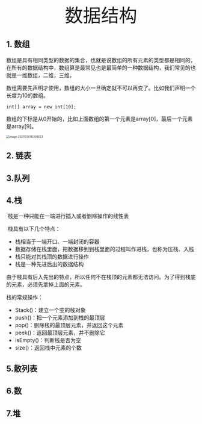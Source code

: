 <center><font size='60'>数据结构</font></center>







## 1. 数组

​	数组是具有相同类型的数据的集合，也就是说数组的所有元素的类型都是相同的，在所有的数据结构中，数组算是最常见也是最简单的一种数据结构，我们常见的也就是一维数组，二维，三维，

​	数组需要先声明才使用，数组的大小一旦确定就不可以再变了。比如我们声明一个长度为10的数组。

```
int[] array = new int[10];
```

数组的下标是从0开始的，比如上面数组的第一个元素是array[0]，最后一个元素是array[9]。

<img src="/Users/Judy/Library/Application Support/typora-user-images/image-20211014110308023.png" alt="image-20211014110308023" style="zoom:50%;" />

## 2. 链表

## 3.队列

## 4.栈

​	栈是一种只能在一端进行插入或者删除操作的线性表

​	栈具有以下几个特点：

- 栈相当于一端开口、一端封闭的容器
- 数据存储在栈里面，把数据移到到栈里面的过程叫作进栈，也称为压栈、入栈
- 栈只能对其栈顶的数据进行操作
- 栈是一种先进后出的数据结构

由于栈具有后入先出的特点，所以任何不在栈顶的元素都无法访问。为了得到栈底的元素，必须先拿掉上面的元素。

栈的常规操作：

- Stack()：建立一个空的栈对象
- push()：把一个元素添加到栈的最顶层
- pop()：删除栈的最顶层元素，并返回这个元素
- peek()：返回最顶层元素，并不删除它
- isEmpty()：判断栈是否为空
- size()：返回栈中元素的个数

## 5.散列表

## 6.数

## 7.堆



























